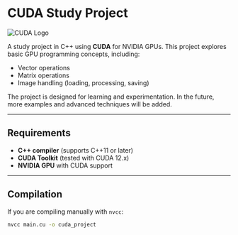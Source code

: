 # CUDA Study Project
![CUDA Logo](https://upload.wikimedia.org/wikipedia/commons/b/b9/Nvidia_CUDA_Logo.jpg)

A study project in C++ using **CUDA** for NVIDIA GPUs. This project explores basic GPU programming concepts, including:

- Vector operations
- Matrix operations
- Image handling (loading, processing, saving)

The project is designed for learning and experimentation. In the future, more examples and advanced techniques will be added.

---

## Requirements

- **C++ compiler** (supports C++11 or later)  
- **CUDA Toolkit** (tested with CUDA 12.x)  
- **NVIDIA GPU** with CUDA support  

---

## Compilation

If you are compiling manually with `nvcc`:

```bash
nvcc main.cu -o cuda_project
